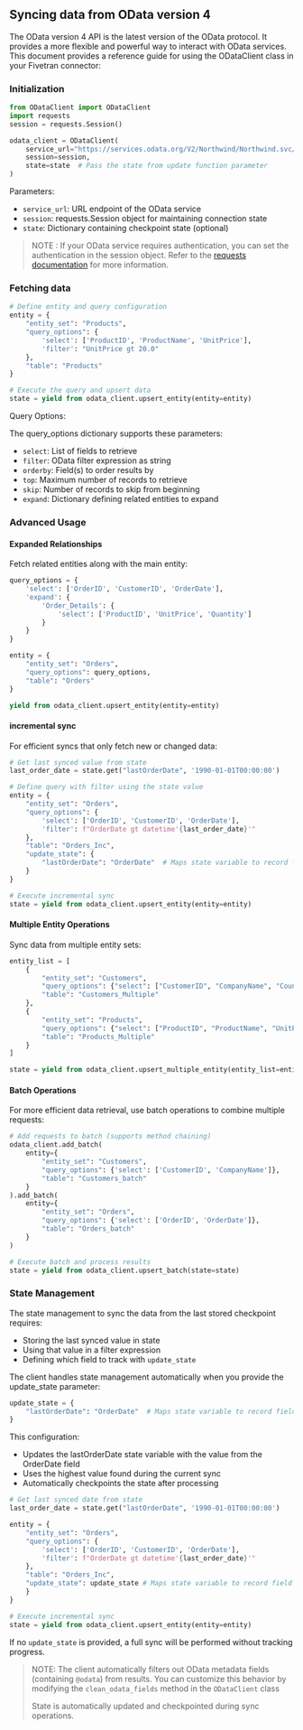 ## Syncing data from OData version 4

The OData version 4 API is the latest version of the OData protocol. It provides a more flexible and powerful way to interact with OData services. This document provides a reference guide for using the ODataClient class in your Fivetran connector:

### Initialization
```python
from ODataClient import ODataClient
import requests
session = requests.Session()

odata_client = ODataClient(
    service_url="https://services.odata.org/V2/Northwind/Northwind.svc/", 
    session=session,
    state=state  # Pass the state from update function parameter
)
```
Parameters:
- `service_url`: URL endpoint of the OData service
- `session`: requests.Session object for maintaining connection state
- `state`: Dictionary containing checkpoint state (optional)
> NOTE : If your OData service requires authentication, you can set the authentication in the session object. Refer to the [requests documentation](https://requests.readthedocs.io/en/latest/user/advanced) for more information.

### Fetching data

```python
# Define entity and query configuration
entity = {
    "entity_set": "Products",
    "query_options": {
        'select': ['ProductID', 'ProductName', 'UnitPrice'],
        'filter': "UnitPrice gt 20.0"
    },
    "table": "Products"
}

# Execute the query and upsert data
state = yield from odata_client.upsert_entity(entity=entity)
```

Query Options:

The query_options dictionary supports these parameters:
- `select`: List of fields to retrieve
- `filter`: OData filter expression as string
- `orderby`: Field(s) to order results by
- `top`: Maximum number of records to retrieve
- `skip`: Number of records to skip from beginning
- `expand`: Dictionary defining related entities to expand

### Advanced Usage

#### Expanded Relationships

Fetch related entities along with the main entity:

```python
query_options = {
    'select': ['OrderID', 'CustomerID', 'OrderDate'],
    'expand': {
        'Order_Details': {
            'select': ['ProductID', 'UnitPrice', 'Quantity']
        }
    }
}

entity = {
    "entity_set": "Orders",
    "query_options": query_options,
    "table": "Orders"
}

yield from odata_client.upsert_entity(entity=entity)
```

#### incremental sync

For efficient syncs that only fetch new or changed data:

```python
# Get last synced value from state
last_order_date = state.get("lastOrderDate", '1990-01-01T00:00:00')

# Define query with filter using the state value
entity = {
    "entity_set": "Orders",
    "query_options": {
        'select': ['OrderID', 'CustomerID', 'OrderDate'],
        'filter': f"OrderDate gt datetime'{last_order_date}'"
    },
    "table": "Orders_Inc",
    "update_state": {
        "lastOrderDate": "OrderDate"  # Maps state variable to record field
    }
}

# Execute incremental sync
state = yield from odata_client.upsert_entity(entity=entity)
```

#### Multiple Entity Operations
Sync data from multiple entity sets:
```python
entity_list = [
    {
        "entity_set": "Customers",
        "query_options": {"select": ["CustomerID", "CompanyName", "Country"]},
        "table": "Customers_Multiple"
    },
    {
        "entity_set": "Products",
        "query_options": {"select": ["ProductID", "ProductName", "UnitPrice"]},
        "table": "Products_Multiple"
    }
]

state = yield from odata_client.upsert_multiple_entity(entity_list=entity_list, state=state)
```

#### Batch Operations

For more efficient data retrieval, use batch operations to combine multiple requests:

```python
# Add requests to batch (supports method chaining)
odata_client.add_batch(
    entity={
        "entity_set": "Customers",
        "query_options": {'select': ['CustomerID', 'CompanyName']},
        "table": "Customers_batch"
    }
).add_batch(
    entity={
        "entity_set": "Orders",
        "query_options": {'select': ['OrderID', 'OrderDate']},
        "table": "Orders_batch"
    }
)

# Execute batch and process results
state = yield from odata_client.upsert_batch(state=state)
```

### State Management
The state management to sync the data from the last stored checkpoint requires:

- Storing the last synced value in state
- Using that value in a filter expression
- Defining which field to track with `update_state`

The client handles state management automatically when you provide the update_state parameter:
```python
update_state = {
    "lastOrderDate": "OrderDate"  # Maps state variable to record field
}
```

This configuration:  
- Updates the lastOrderDate state variable with the value from the OrderDate field
- Uses the highest value found during the current sync
- Automatically checkpoints the state after processing

```python
# Get last synced date from state
last_order_date = state.get("lastOrderDate", '1990-01-01T00:00:00')

entity = {
    "entity_set": "Orders",
    "query_options": {
        'select': ['OrderID', 'CustomerID', 'OrderDate'],
        'filter': f"OrderDate gt datetime'{last_order_date}'"
    },
    "table": "Orders_Inc",
    "update_state": update_state # Maps state variable to record field
    }
}

# Execute incremental sync
state = yield from odata_client.upsert_entity(entity=entity)
```
If no `update_state` is provided, a full sync will be performed without tracking progress.

> NOTE: The client automatically filters out OData metadata fields (containing `@odata`) from results. You can customize this behavior by modifying the `clean_odata_fields` method in the `ODataClient` class
>
>State is automatically updated and checkpointed during sync operations.